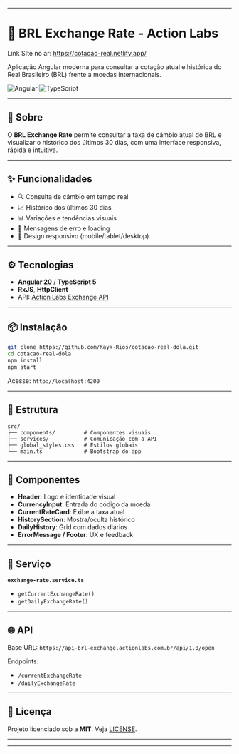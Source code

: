 
---


# 💱 BRL Exchange Rate - Action Labs

Link SIte no ar: https://cotacao-real.netlify.app/ 

Aplicação Angular moderna para consultar a cotação atual e histórica do Real Brasileiro (BRL) frente a moedas internacionais.

![Angular](https://img.shields.io/badge/Angular-20.0.0-red?style=flat-square\&logo=angular)
![TypeScript](https://img.shields.io/badge/TypeScript-5.8.2-blue?style=flat-square\&logo=typescript)

---

## 🚀 Sobre

O **BRL Exchange Rate** permite consultar a taxa de câmbio atual do BRL e visualizar o histórico dos últimos 30 dias, com uma interface responsiva, rápida e intuitiva.

---

## ✨ Funcionalidades

* 🔍 Consulta de câmbio em tempo real
* 📈 Histórico dos últimos 30 dias
* 📊 Variações e tendências visuais
* 💬 Mensagens de erro e loading
* 📱 Design responsivo (mobile/tablet/desktop)

---

## ⚙️ Tecnologias

* **Angular 20** / **TypeScript 5**
* **RxJS**, **HttpClient**
* API: [Action Labs Exchange API](https://api-brl-exchange.actionlabs.com.br)

---

## 📦 Instalação

```bash
git clone https://github.com/Kayk-Rios/cotacao-real-dola.git
cd cotacao-real-dola
npm install
npm start
```

Acesse: `http://localhost:4200`

---

## 🧩 Estrutura

```
src/
├── components/         # Componentes visuais
├── services/           # Comunicação com a API
├── global_styles.css   # Estilos globais
└── main.ts             # Bootstrap do app
```

---

## 📌 Componentes

* **Header**: Logo e identidade visual
* **CurrencyInput**: Entrada do código da moeda
* **CurrentRateCard**: Exibe a taxa atual
* **HistorySection**: Mostra/oculta histórico
* **DailyHistory**: Grid com dados diários
* **ErrorMessage / Footer**: UX e feedback

---

## 🔧 Serviço

**`exchange-rate.service.ts`**

* `getCurrentExchangeRate()`
* `getDailyExchangeRate()`

---

## 🌐 API

Base URL: `https://api-brl-exchange.actionlabs.com.br/api/1.0/open`

Endpoints:

* `/currentExchangeRate`
* `/dailyExchangeRate`

---

## 📄 Licença

Projeto licenciado sob a **MIT**. Veja [LICENSE](LICENSE).

---

---
